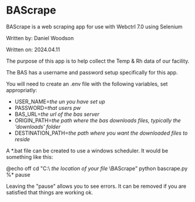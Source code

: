 # BAScrape


BAScrape is a web scraping app for use with Webctrl 7.0 using Selenium

Written by: Daniel Woodson

Written on: 2024.04.11

The purpose of this app is to help collect the Temp & Rh data of our facility.

The BAS has a username and password setup specifically for this app.

You will need to create an .env file with the following variables, set appropriatly:
- USER_NAME=*the un you have set up*
- PASSWORD=*that users pw*
- BAS_URL=*the url of the bas server*
- ORIGIN_PATH=*the path where the bas downloads files, typically the 'downloads' folder*
- DESTINATION_PATH=*the path where you want the downloaded files to reside*
 
A \*.bat file can be created to use a windows scheduler. It would be something like this:

@echo off
cd "C:\ *the location of your file* \BAScrape\" 
python bascrape.py %\*
pause

Leaving the "pause" allows you to see errors. It can be removed if you are satisfied that things are working ok.